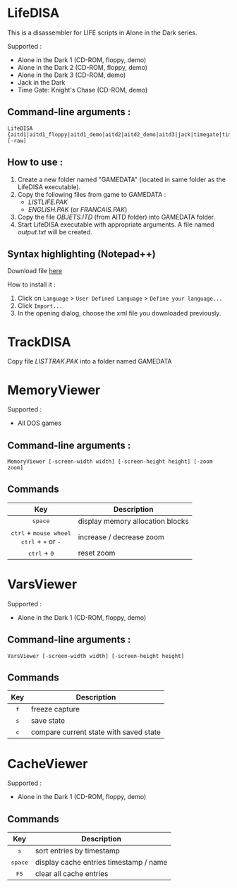 # LifeDISA

This is a disassembler for LIFE scripts in Alone in the Dark series.

Supported :
* Alone in the Dark 1 (CD-ROM, floppy, demo)
* Alone in the Dark 2 (CD-ROM, floppy, demo)
* Alone in the Dark 3 (CD-ROM, demo)
* Jack in the Dark
* Time Gate: Knight's Chase (CD-ROM, demo)

## Command-line arguments : 
```
LifeDISA {aitd1|aitd1_floppy|aitd1_demo|aitd2|aitd2_demo|aitd3|jack|timegate|timegate_demo} [-raw]
```

## How to use : 

1. Create a new folder named "GAMEDATA" (located in same folder as the LifeDISA executable).
2. Copy the following files from game to GAMEDATA :
   - *LISTLIFE.PAK*
   - *ENGLISH.PAK* (or *FRANCAIS.PAK*)
3. Copy the file *OBJETS.ITD* (from AITD folder) into GAMEDATA folder.
4. Start LifeDISA executable with appropriate arguments. A file named *output.txt* will be created.

## Syntax highlighting (Notepad++)

Download file [here](https://github.com/tigrouind/AITD-tools/releases/download/1.40/AITD.xml)

How to install it :
1. Click on `Language` > `User Defined Language` > `Define your language...`
2. Click `Import...`
3. In the opening dialog, choose the xml file you downloaded previously.

# TrackDISA

Copy file *LISTTRAK.PAK* into a folder named GAMEDATA

# MemoryViewer

Supported :
* All DOS games

## Command-line arguments : 
```
MemoryViewer [-screen-width width] [-screen-height height] [-zoom zoom]
```

## Commands
| Key | Description |
| :-: | - |
| <kbd>space</kbd> | display memory allocation blocks
| <kbd>ctrl</kbd> + <kbd>mouse wheel</kbd> <br> <kbd>ctrl</kbd> + <kbd>+</kbd> or <kbd>-</kbd>| increase / decrease zoom
| <kbd>ctrl</kbd> + <kbd>0</kbd> | reset zoom

# VarsViewer

Supported :
* Alone in the Dark 1 (CD-ROM, floppy, demo)

## Command-line arguments : 
```
VarsViewer [-screen-width width] [-screen-height height]
```

## Commands
| Key | Description |
| :-: | - |
| <kbd>f</kbd> | freeze capture
| <kbd>s</kbd> | save state
| <kbd>c</kbd> | compare current state with saved state

# CacheViewer

Supported :
* Alone in the Dark 1 (CD-ROM, floppy, demo)

## Commands
| Key | Description |
| :-: | - |
| <kbd>s</kbd> | sort entries by timestamp
| <kbd>space</kbd> | display cache entries timestamp / name
| <kbd>F5</kbd> | clear all cache entries